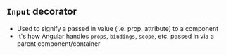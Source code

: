 ## `Input` decorator

- Used to signify a passed in value (i.e. prop, attribute) to a component
- It's how Angular handles `props`, `bindings`, `scope`, etc. passed in via a parent component/container
